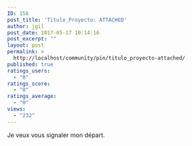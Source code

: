 ```yaml
---
ID: 156
post_title: 'Titulo_Proyecto: ATTACHED'
author: jgil
post_date: 2017-05-17 10:14:16
post_excerpt: ""
layout: post
permalink: >
  http://localhost/community/pin/titulo_proyecto-attached/
published: true
ratings_users:
  - "0"
ratings_score:
  - "0"
ratings_average:
  - "0"
views:
  - "232"
---
```

Je veux vous signaler mon départ.